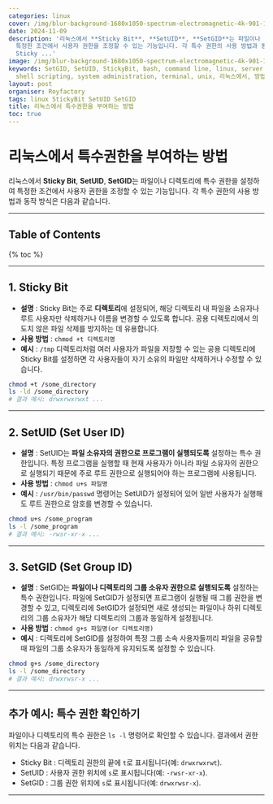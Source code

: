 ```yaml
---
categories: linux
cover: /img/blur-background-1680x1050-spectrum-electromagnetic-4k-901-1.jpg
date: 2024-11-09
description: '리눅스에서 **Sticky Bit**, **SetUID**, **SetGID**는 파일이나 디렉토리에 특수 권한을 설정하여
  특정한 조건에서 사용자 권한을 조정할 수 있는 기능입니다. 각 특수 권한의 사용 방법과 동작 방식은 다음과 같습니다. --- - **설명** :
  Sticky ...'
image: /img/blur-background-1680x1050-spectrum-electromagnetic-4k-901-1.jpg
keywords: SetGID, SetUID, StickyBit, bash, command line, linux, server management,
  shell scripting, system administration, terminal, unix, 리눅스에서, 방법, 부여하는, 특수권한을
layout: post
organiser: Royfactory
tags: linux StickyBit SetUID SetGID
title: 리눅스에서 특수권한을 부여하는 방법
toc: true
---
```


# 리눅스에서 특수권한을 부여하는 방법

리눅스에서 **Sticky Bit**, **SetUID**, **SetGID**는 파일이나 디렉토리에 특수 권한을 설정하여 특정한 조건에서 사용자 권한을 조정할 수 있는 기능입니다. 각 특수 권한의 사용 방법과 동작 방식은 다음과 같습니다.

---
## Table of Contents

{% toc %}

---

## 1. Sticky Bit

- **설명** : Sticky Bit는 주로 **디렉토리**에 설정되어, 해당 디렉토리 내 파일을 소유자나 루트 사용자만 삭제하거나 이름을 변경할 수 있도록 합니다. 공용 디렉토리에서 의도치 않은 파일 삭제를 방지하는 데 유용합니다.
- **사용 방법** : `chmod +t 디렉토리명`
- **예시** : `/tmp` 디렉토리처럼 여러 사용자가 파일을 저장할 수 있는 공용 디렉토리에 Sticky Bit를 설정하면 각 사용자들이 자기 소유의 파일만 삭제하거나 수정할 수 있습니다.
```bash
chmod +t /some_directory
ls -ld /some_directory
# 결과 예시: drwxrwxrwxt ...
```

---

## 2. SetUID (Set User ID)

- **설명** : SetUID는 **파일 소유자의 권한으로 프로그램이 실행되도록** 설정하는 특수 권한입니다. 특정 프로그램을 실행할 때 현재 사용자가 아니라 파일 소유자의 권한으로 실행되기 때문에 주로 루트 권한으로 실행되어야 하는 프로그램에 사용됩니다.
- **사용 방법** : `chmod u+s 파일명`
- **예시** : `/usr/bin/passwd` 명령어는 SetUID가 설정되어 있어 일반 사용자가 실행해도 루트 권한으로 암호를 변경할 수 있습니다.
```bash
chmod u+s /some_program
ls -l /some_program
# 결과 예시: -rwsr-xr-x ...
```

---

## 3. SetGID (Set Group ID)

- **설명** : SetGID는 **파일이나 디렉토리의 그룹 소유자 권한으로 실행되도록** 설정하는 특수 권한입니다. 파일에 SetGID가 설정되면 프로그램이 실행될 때 그룹 권한을 변경할 수 있고, 디렉토리에 SetGID가 설정되면 새로 생성되는 파일이나 하위 디렉토리의 그룹 소유자가 해당 디렉토리의 그룹과 동일하게 설정됩니다.
- **사용 방법** : `chmod g+s 파일명(or 디렉토리명)`
- **예시** : 디렉토리에 SetGID를 설정하여 특정 그룹 소속 사용자들끼리 파일을 공유할 때 파일의 그룹 소유자가 동일하게 유지되도록 설정할 수 있습니다.
```bash
chmod g+s /some_directory
ls -l /some_directory
# 결과 예시: drwxrwsr-x ...
```

---

## 추가 예시: 특수 권한 확인하기

파일이나 디렉토리의 특수 권한은 `ls -l` 명령어로 확인할 수 있습니다. 결과에서 권한 위치는 다음과 같습니다.

- Sticky Bit : 디렉토리 권한의 끝에 `t`로 표시됩니다(예: `drwxrwxrwt`).
- SetUID : 사용자 권한 위치에 `s`로 표시됩니다(예: `-rwsr-xr-x`).
- SetGID : 그룹 권한 위치에 `s`로 표시됩니다(예: `drwxrwsr-x`).

---
